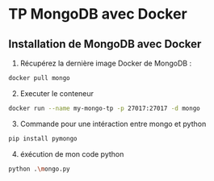# TP MongoDB avec Docker

## Installation de MongoDB avec Docker

1. Récupérez la dernière image Docker de MongoDB :

```bash
docker pull mongo
```
2.  Executer le conteneur

```bash
docker run --name my-mongo-tp -p 27017:27017 -d mongo
```
3.  Commande pour une intéraction entre mongo et python

```bash
pip install pymongo
```
4.  éxécution de mon code python

```bash
python .\mongo.py  
```